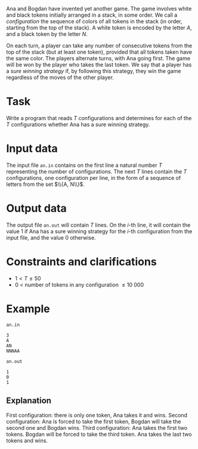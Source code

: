 Ana and Bogdan have invented yet another game. The game involves white and black tokens initially arranged in a stack, in some order. We call a _configuration_ the sequence of colors of all tokens in the stack (in order, starting from the top of the stack). A white token is encoded by the letter $A$, and a black token by the letter $N$.

On each turn, a player can take any number of consecutive tokens from the top of the stack (but at least one token), provided that all tokens taken have the same color. The players alternate turns, with Ana going first. The game will be won by the player who takes the last token.
We say that a player has a _sure winning strategy_ if, by following this strategy, they win the game regardless of the moves of the other player.

# Task

Write a program that reads $T$ configurations and determines for each of the $T$ configurations whether Ana has a sure winning strategy.

# Input data

The input file `an.in` contains on the first line a natural number $T$ representing the number of configurations. The next $T$ lines contain the $T$ configurations, one configuration per line, in the form of a sequence of letters from the set $\\{A, N\\}$.

# Output data

The output file `an.out` will contain $T$ lines. On the $i$-th line, it will contain the value $1$ if Ana has a sure winning strategy for the $i$-th configuration from the input file, and the value $0$ otherwise.

# Constraints and clarifications

* $1 < T \leq 50$
* $0$ < number of tokens in any configuration $\leq 10 \ 000$

# Example

`an.in`
```
3
A
AN
NNNAA
```

`an.out`
```
1
0
1
```

## Explanation

First configuration: there is only one token, Ana takes it and wins.
Second configuration: Ana is forced to take the first token, Bogdan will take the second one and Bogdan wins.
Third configuration: Ana takes the first two tokens. Bogdan will be forced to take the third token. Ana takes the last two tokens and wins.